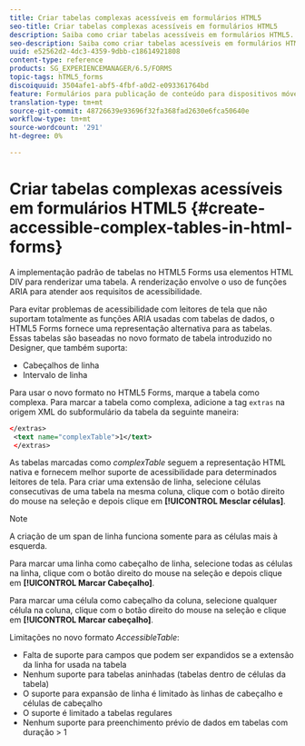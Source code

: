 ```yaml
---
title: Criar tabelas complexas acessíveis em formulários HTML5
seo-title: Criar tabelas complexas acessíveis em formulários HTML5
description: Saiba como criar tabelas acessíveis em formulários HTML5.
seo-description: Saiba como criar tabelas acessíveis em formulários HTML5.
uuid: e52562d2-4dc3-4359-9dbb-c18614921808
content-type: reference
products: SG_EXPERIENCEMANAGER/6.5/FORMS
topic-tags: hTML5_forms
discoiquuid: 3504afe1-abf5-4fbf-a0d2-e093361764bd
feature: Formulários para publicação de conteúdo para dispositivos móveis
translation-type: tm+mt
source-git-commit: 48726639e93696f32fa368fad2630e6fca50640e
workflow-type: tm+mt
source-wordcount: '291'
ht-degree: 0%

---
```



# Criar tabelas complexas acessíveis em formulários HTML5 {#create-accessible-complex-tables-in-html-forms}

A implementação padrão de tabelas no HTML5 Forms usa elementos HTML DIV para renderizar uma tabela. A renderização envolve o uso de funções ARIA para atender aos requisitos de acessibilidade.

Para evitar problemas de acessibilidade com leitores de tela que não suportam totalmente as funções ARIA usadas com tabelas de dados, o HTML5 Forms fornece uma representação alternativa para as tabelas. Essas tabelas são baseadas no novo formato de tabela introduzido no Designer, que também suporta:

* Cabeçalhos de linha
* Intervalo de linha

Para usar o novo formato no HTML5 Forms, marque a tabela como complexa. Para marcar a tabela como complexa, adicione a tag `extras` na origem XML do subformulário da tabela da seguinte maneira:

```xml
</extras>
 <text name="complexTable">1</text>
 </extras>
```

As tabelas marcadas como *complexTable* seguem a representação HTML nativa e fornecem melhor suporte de acessibilidade para determinados leitores de tela.  Para criar uma extensão de linha, selecione células consecutivas de uma tabela na mesma coluna, clique com o botão direito do mouse na seleção e depois clique em **[!UICONTROL Mesclar células]**.

>[!NOTE]
>
>A criação de um span de linha funciona somente para as células mais à esquerda.

Para marcar uma linha como cabeçalho de linha, selecione todas as células na linha, clique com o botão direito do mouse na seleção e depois clique em **[!UICONTROL Marcar Cabeçalho]**.

Para marcar uma célula como cabeçalho da coluna, selecione qualquer célula na coluna, clique com o botão direito do mouse na seleção e clique em **[!UICONTROL Marcar cabeçalho]**.

Limitações no novo formato *AccessibleTable*:

* Falta de suporte para campos que podem ser expandidos se a extensão da linha for usada na tabela
* Nenhum suporte para tabelas aninhadas (tabelas dentro de células da tabela)
* O suporte para expansão de linha é limitado às linhas de cabeçalho e células de cabeçalho
* O suporte é limitado a tabelas regulares
* Nenhum suporte para preenchimento prévio de dados em tabelas com duração > 1

